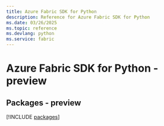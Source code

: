 ```yaml
---
title: Azure Fabric SDK for Python
description: Reference for Azure Fabric SDK for Python
ms.date: 03/26/2025
ms.topic: reference
ms.devlang: python
ms.service: fabric
---
```

# Azure Fabric SDK for Python - preview
## Packages - preview
[!INCLUDE [packages](fabric-index.md)]